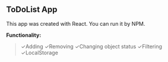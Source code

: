 ## ToDoList App

This app was created with React. You can run it by NPM.

**Functionality:**
>✓Adding 
>✓Removing
>✓Changing object status
>✓Filtering 
>✓LocalStorage